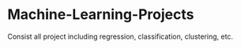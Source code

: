 # Machine-Learning-Projects
Consist all project including regression, classification, clustering, etc.
